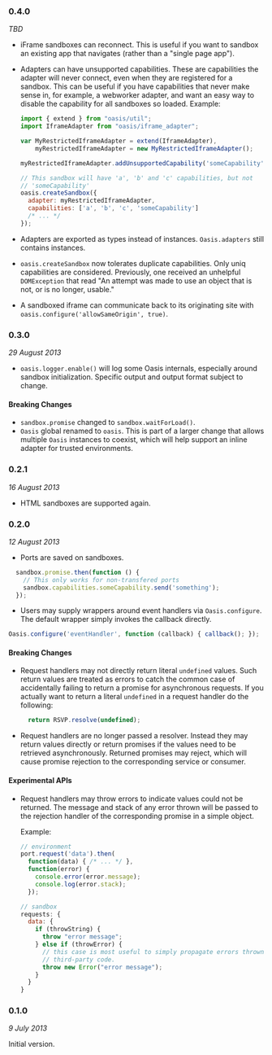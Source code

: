 ### 0.4.0
*TBD*

- iFrame sandboxes can reconnect.  This is useful if you want to sandbox an
  existing app that navigates (rather than a "single page app").

- Adapters can have unsupported capabilities.  These are capabilities the
  adapter will never connect, even when they are registered for a sandbox.  This
  can be useful if you have capabilities that never make sense in, for example,
  a webworker adapter, and want an easy way to disable the capability for all
  sandboxes so loaded.
  Example:
    ```js
    import { extend } from "oasis/util";
    import IframeAdapter from "oasis/iframe_adapter";
    
    var MyRestrictedIframeAdapter = extend(IframeAdapter),
        myRestrictedIframeAdapter = new MyRestrictedIframeAdapter();
    
    myRestrictedIframeAdapter.addUnsupportedCapability('someCapability');
    
    // This sandbox will have 'a', 'b' and 'c' capabilities, but not
    // 'someCapability'
    oasis.createSandbox({
      adapter: myRestrictedIframeAdapter,
      capabilities: ['a', 'b', 'c', 'someCapability']
      /* ... */
    });
    ```
- Adapters are exported as types instead of instances.  `Oasis.adapters` still
  contains instances.
- `oasis.createSandbox` now tolerates duplicate capabilities.  Only uniq
  capabilities are considered.  Previously, one received an unhelpful
  `DOMException` that read "An attempt was made to use an object that is not, or
  is no longer, usable."
- A sandboxed iframe can communicate back to its originating site
  with `oasis.configure('allowSameOrigin', true)`.

### 0.3.0
*29 August 2013*

- `oasis.logger.enable()` will log some Oasis internals, especially around
  sandbox initialization.  Specific output and output format subject to change.

#### Breaking Changes

- `sandbox.promise` changed to `sandbox.waitForLoad()`.
- `Oasis` global renamed to `oasis`.  This is part of a larger change that
  allows multiple `Oasis` instances to coexist, which will help support an
  inline adapter for trusted environments.

### 0.2.1
*16 August 2013*

- HTML sandboxes are supported again.

### 0.2.0
*12 August 2013*

- Ports are saved on sandboxes.
```js
  sandbox.promise.then(function () {
    // This only works for non-transfered ports
    sandbox.capabilities.someCapability.send('something');
  });
```
- Users may supply wrappers around event handlers via `Oasis.configure`.  The
  default wrapper simply invokes the callback directly.
```js
Oasis.configure('eventHandler', function (callback) { callback(); });
```

#### Breaking Changes

- Request handlers may not directly return literal `undefined` values.  Such
  return values are treated as errors to catch the common case of accidentally
  failing to return a promise for asynchronous requests.  If you actually want
  to return a literal `undefined` in a request handler do the following:
  ```js
    return RSVP.resolve(undefined);
  ```
- Request handlers are no longer passed a resolver.  Instead they may return
  values directly or return promises if the values need to be retrieved
  asynchronously.  Returned promises may reject, which will cause promise
  rejection to the corresponding service or consumer.

#### Experimental APIs

- Request handlers may throw errors to indicate values could not be returned.
  The message and stack of any error thrown will be passed to the rejection
  handler of the corresponding promise in a simple object.

  Example:
    ```js
    // environment
    port.request('data').then(
      function(data) { /* ... */ },
      function(error) {
        console.error(error.message);
        console.log(error.stack);
      });

    // sandbox
    requests: {
      data: {
        if (throwString) {
          throw "error message";
        } else if (throwError) {
          // this case is most useful to simply propagate errors thrown by
          // third-party code.
          throw new Error("error message");
        }
      }
    }
    ```

### 0.1.0
*9 July 2013*

Initial version.

